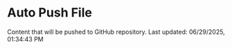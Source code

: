 # Auto Push File

Content that will be pushed to GitHub repository.
Last updated: 06/29/2025, 01:34:43 PM